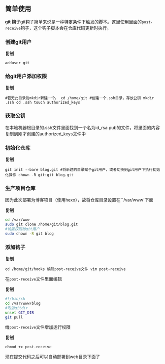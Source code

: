 
## **简单使用**

**git 钩子**git钩子简单来说是一种特定条件下触发的脚本。这里使用里面的`post-receive`钩子，这个钩子脚本会在仓库代码更新时执行。

### **创建git用户**

**复制**

`adduser git`

### **给git用户添加权限**

**复制**

`#若无此目录则mkdir新建一个。 cd /home/git #创建一个.ssh目录，存放公钥 mkdir .ssh cd .ssh touch authorized_keys`

### **获取公钥**

在本地机器根目录的.ssh文件里面找到一个名为id\_rsa.pub的文件，将里面的内容复制到刚才创建的authorized\_keys文件中

### **初始化仓库**

**复制**

`git init --bare blog.git #将新建的目录赋予git用户，或者切换到git用户下执行初始化操作 chown -R git:git blog.git`

### **生产项目仓库**

因为此次部署为博客项目（使用hexo），故将仓库目录设置在\`\`/var/www\`下面

**复制**

```bash
cd /var/www
sudo git clone /home/git/blog.git
#设置权限给git用户
sudo chown -R git blog
```

### **添加钩子**

**复制**

`cd /home/git/hooks 编辑post-receive文件 vim post-receive`

在`post-receive`文件里面编辑

**复制**

```bash
#!/bin/sh
cd /var/www/blog
#取消gitdir
unset GIT_DIR
git pull
```

给`post-receive`文件增加运行权限

**复制**

`chmod +x post-receive`

现在提交代码之后可以自动部署到web目录下面了
